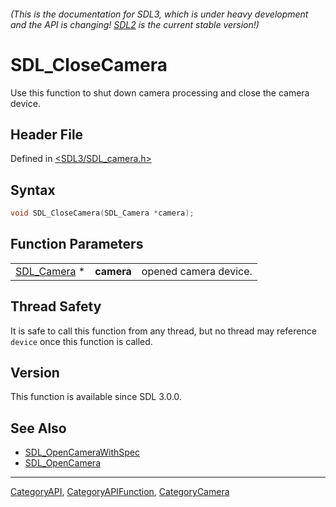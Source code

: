###### (This is the documentation for SDL3, which is under heavy development and the API is changing! [SDL2](https://wiki.libsdl.org/SDL2/) is the current stable version!)
# SDL_CloseCamera

Use this function to shut down camera processing and close the camera device.

## Header File

Defined in [<SDL3/SDL_camera.h>](https://github.com/libsdl-org/SDL/blob/main/include/SDL3/SDL_camera.h)

## Syntax

```c
void SDL_CloseCamera(SDL_Camera *camera);
```

## Function Parameters

|                            |            |                       |
| -------------------------- | ---------- | --------------------- |
| [SDL_Camera](SDL_Camera) * | **camera** | opened camera device. |

## Thread Safety

It is safe to call this function from any thread, but no thread may
reference `device` once this function is called.

## Version

This function is available since SDL 3.0.0.

## See Also

- [SDL_OpenCameraWithSpec](SDL_OpenCameraWithSpec)
- [SDL_OpenCamera](SDL_OpenCamera)

----
[CategoryAPI](CategoryAPI), [CategoryAPIFunction](CategoryAPIFunction), [CategoryCamera](CategoryCamera)

